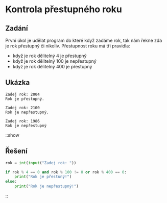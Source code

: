 # Kontrola přestupného roku

## Zadání

První úkol je udělat program do které když zadáme rok, tak nám řekne zda je rok přestupný či nikoliv.
Přestupnost roku má tři pravidla: 
- když je rok dělitelný 4 je přestupný
- když je rok dělitelný 100 je nepřestupný
- když je rok dělitelný 400 je přestupný

## Ukázka

```
Zadej rok: 2004
Rok je přestupný.

Zadej rok: 2100
Rok je nepřestupný.

Zadej rok: 1986
Rok je nepřestupný
```

::show
## Řešení

```python
rok = int(input("Zadej rok: "))

if rok % 4 == 0 and rok % 100 != 0 or rok % 400 == 0:
    print("Rok je přestuný!")
else:
    print("Rok je nepřestupný!")
```
::